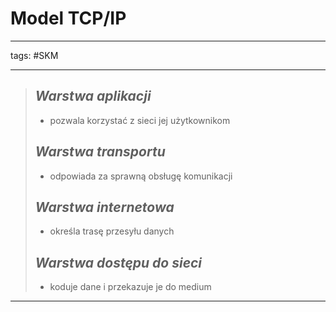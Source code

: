 # Model TCP/IP
---
tags: #SKM

---
> ## *Warstwa aplikacji*
>  - pozwala korzystać z sieci jej użytkownikom
> ## *Warstwa transportu* 
> - odpowiada za sprawną obsługę komunikacji
> ## *Warstwa internetowa* 
> - określa trasę przesyłu danych
> ## *Warstwa dostępu do sieci* 
> - koduje dane i przekazuje je do medium

---